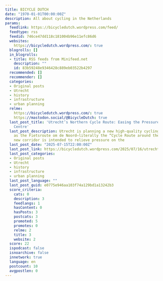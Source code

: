 ```yaml
---
title: BICYCLE DUTCH
date: "1970-01-01T00:00:00Z"
description: All about cycling in the Netherlands
params:
  feedlink: https://bicycledutch.wordpress.com/feed/
  feedtype: rss
  feedid: 746ce47dd118c181004b96e11efc86d6
  websites:
    https://bicycledutch.wordpress.com/: true
  blogrolls: []
  in_blogrolls:
  - title: RSS feeds from Minifeed.net
    description: ""
    id: 83b59248e9346428c889eb03522b4297
  recommended: []
  recommender: []
  categories:
  - Original posts
  - Utrecht
  - history
  - infrastructure
  - urban planning
  relme:
    https://bicycledutch.wordpress.com/: true
    https://mastodon.social/@BicycleDutch: true
  last_post_title: 'Utrecht’s Northern Cycle Route: Easing the Pressure on the Historic
    Centre'
  last_post_description: Utrecht is planning a new high-quality cycling route, known
    as the Fietsroute om de Noord—literally the “Cycle Route around the North”. This
    new corridor is intended to relieve pressure on the
  last_post_date: "2025-07-15T22:00:00Z"
  last_post_link: https://bicycledutch.wordpress.com/2025/07/16/utrechts-northern-cycle-route-easing-the-pressure-on-the-historic-centre/
  last_post_categories:
  - Original posts
  - Utrecht
  - history
  - infrastructure
  - urban planning
  last_post_language: ""
  last_post_guid: e0775e946aa103f74a129bd1a13242b3
  score_criteria:
    cats: 0
    description: 3
    feedlangs: 1
    hasContent: 0
    hasPosts: 3
    postcats: 3
    promoted: 5
    promotes: 0
    relme: 2
    title: 3
    website: 2
  score: 22
  ispodcast: false
  isnoarchive: false
  innetwork: true
  language: en
  postcount: 10
  avgpostlen: 0
---
```

